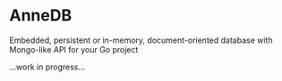 # AnneDB
Embedded, persistent or in-memory, document-oriented database with Mongo-like API for your Go project

...work in progress...
